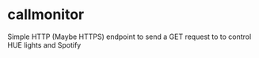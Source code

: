 # callmonitor
Simple HTTP (Maybe HTTPS) endpoint to send a GET request to to control HUE lights and Spotify
